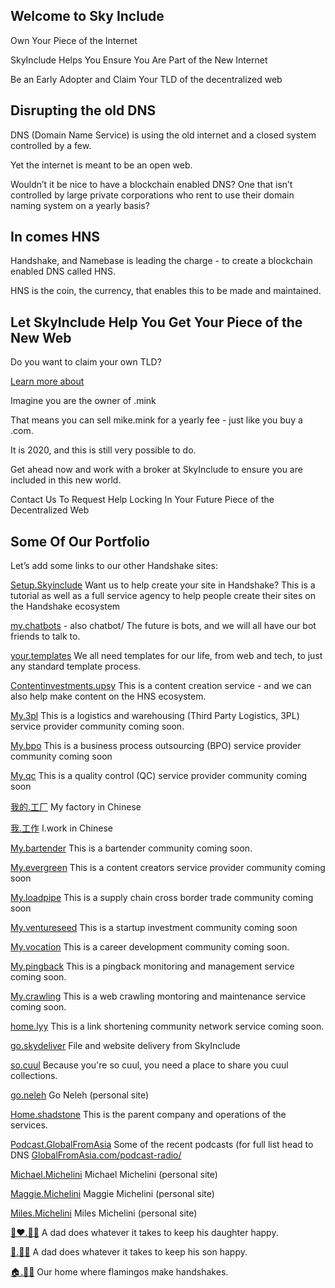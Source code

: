 ## Welcome to Sky Include

Own Your Piece of the Internet

SkyInclude Helps You Ensure You Are Part of the New Internet

Be an Early Adopter and Claim Your TLD of the decentralized web



## Disrupting the old DNS

DNS (Domain Name Service) is using the old internet and a closed system controlled by a few.

Yet the internet is meant to be an open web.

Wouldn’t it be nice to have a blockchain enabled DNS? One that isn’t controlled by large private corporations who rent to use their domain naming system on a yearly basis?



## In comes HNS

Handshake, and Namebase is leading the charge - to create a blockchain enabled DNS called HNS. 


HNS is the coin, the currency, that enables this to be made and maintained.



## Let SkyInclude Help You Get Your Piece of the New Web

Do you want to claim your own TLD?

[Learn more about](about.html)

Imagine you are the owner of .mink

That means you can sell mike.mink for a yearly fee - just like you buy a .com.

It is 2020, and this is still very possible to do.

Get ahead now and work with a broker at SkyInclude to ensure you are included in this new world.

Contact Us To Request Help Locking In Your Future Piece of the Decentralized Web

## Some Of Our Portfolio

Let’s add some links to our other Handshake sites:

[Setup.Skyinclude](http://setup.skyinclude)
Want us to help create your site in Handshake? This is a tutorial as well as a full service agency to help people create their sites on the Handshake ecosystem

[my.chatbots](http://my.chatbots) - also chatbot/
The future is bots, and we will all have our bot friends to talk to.

[your.templates](http://your.templates)
We all need templates for our life, from web and tech, to just any standard template process.

[Contentinvestments.upsy](http://contentinvestments.upsy)
This is a content creation service - and we can also help make content on the HNS ecosystem.

[My.3pl](http://my.3pl) 
This is a logistics and warehousing (Third Party Logistics, 3PL) service provider community coming soon.

[My.bpo](http://my.bpo)
This is a business process outsourcing (BPO) service provider community coming soon

[My.qc](http://my.qc)
This is a quality control (QC) service provider community coming soon


[我的.工厂](http://xn--wnu286b.xn--fmrp5v/)
My factory in Chinese 

[我.工作](http://xn--wnu.xn--2qq276a/)
I.work in Chinese

[My.bartender](http://my.bartender)
This is a bartender community coming soon.

[My.evergreen](http://my.evergreen)
This is a content creators service provider community coming soon

[My.loadpipe](http://my.loadpipe)
This is a supply chain cross border trade community coming soon

[My.ventureseed](http://my.ventureseed)
This is a startup investment community coming soon

[My.vocation](http://my.vocation)
This is a career development community coming soon.

[My.pingback](http://my.pingback)
This is a pingback monitoring and management service coming soon.

[My.crawling](http://my.crawling)
This is a web crawling montoring and maintenance service coming soon.

[home.lyy](http://home.lyy)
This is a link shortening community network service coming soon.

[go.skydeliver](http://go.skydeliver)
File and website delivery from SkyInclude

[so.cuul](http://so.cuul)
Because you're so cuul, you need a place to share you cuul collections.

[go.neleh](http://go.neleh)
Go Neleh (personal site)

[Home.shadstone](http://home.shadstone)
This is the parent company and operations of the services.

[Podcast.GlobalFromAsia](http://podcast.globalfromasia)
Some of the recent podcasts (for full list head to DNS [GlobalFromAsia.com/podcast-radio/](https://www.globalfromasia.com/podcast-radio/ 
)

[Michael.Michelini](http://michael.michelini)
Michael Michelini (personal site)

[Maggie.Michelini](http://maggie.michelini)
Maggie Michelini (personal site)

[Miles.Michelini](http://miles.michelini)
Miles Michelini (personal site)

[👧❤.🐇🍛](http://xn--qei1848m.xn--1i8hxk/)
A dad does whatever it takes to keep his daughter happy.

[👦.🤖🦾](http://xn--oq8h.xn--yp9hqk/)
A dad does whatever it takes to keep his son happy.


[🏠.🦩🤝](http://xn--um8h.xn--5p9hxi/)
Our home where flamingos make handshakes.

